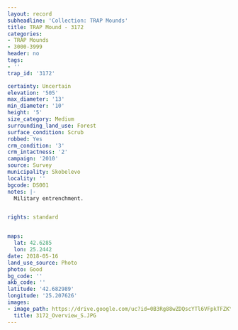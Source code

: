 ```yaml
---
layout: record
subheadline: 'Collection: TRAP Mounds'
title: TRAP Mound - 3172
categories:
- TRAP Mounds
- 3000-3999
header: no
tags:
- ''
trap_id: '3172'

certainty: Uncertain
elevation: '505'
max_diameter: '13'
min_diameter: '10'
height: '5'
size_category: Medium
surrounding_land_use: Forest
surface_condition: Scrub
robbed: Yes
crm_condition: '3'
crm_intactness: '2'
campaign: '2010'
source: Survey
municipality: Skobelevo
locality: ''
bgcode: DS001
notes: |-
  Military entrenchment.


rights: standard


maps:
  lat: 42.6285
  lon: 25.2442
date: 2018-05-16
land_use_source: Photo
photo: Good
bg_code: ''
akb_code: ''
latitude: '42.682989'
longitude: '25.207626'
images:
- image_path: https://drive.google.com/uc?id=0B3Rg88wZDQscYTl6VFpkTFZKYXM
  title: 3172_Overview_S.JPG
---
```

